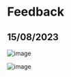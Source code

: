 # Feedback

## 15/08/2023

![image](https://github.com/fronteirases/fronteirases.github.io/assets/79562/ea6a1440-3a44-4360-9a6e-1a5a8c8b7468)


![image](https://github.com/fronteirases/fronteirases.github.io/assets/79562/57ee548f-0854-43e9-acb0-6b342d2bc784)
